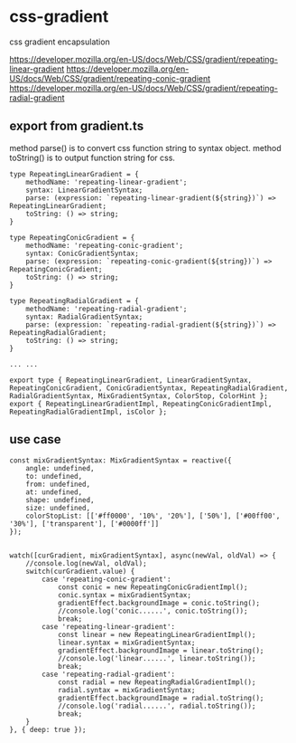 # css-gradient
css gradient encapsulation

https://developer.mozilla.org/en-US/docs/Web/CSS/gradient/repeating-linear-gradient
https://developer.mozilla.org/en-US/docs/Web/CSS/gradient/repeating-conic-gradient
https://developer.mozilla.org/en-US/docs/Web/CSS/gradient/repeating-radial-gradient

## export from gradient.ts
method parse() is to convert css function string to syntax object.
method toString() is to output function string for css.
```
type RepeatingLinearGradient = {
	methodName: 'repeating-linear-gradient';
	syntax: LinearGradientSyntax;
	parse: (expression: `repeating-linear-gradient(${string})`) => RepeatingLinearGradient;
	toString: () => string;
}

type RepeatingConicGradient = {
	methodName: 'repeating-conic-gradient';
	syntax: ConicGradientSyntax;
	parse: (expression: `repeating-conic-gradient(${string})`) => RepeatingConicGradient;
	toString: () => string;
}

type RepeatingRadialGradient = {
	methodName: 'repeating-radial-gradient';
	syntax: RadialGradientSyntax;
	parse: (expression: `repeating-radial-gradient(${string})`) => RepeatingRadialGradient;
	toString: () => string;
}

... ...

export type { RepeatingLinearGradient, LinearGradientSyntax, RepeatingConicGradient, ConicGradientSyntax, RepeatingRadialGradient, RadialGradientSyntax, MixGradientSyntax, ColorStop, ColorHint };
export { RepeatingLinearGradientImpl, RepeatingConicGradientImpl, RepeatingRadialGradientImpl, isColor };
```

## use case
```
const mixGradientSyntax: MixGradientSyntax = reactive({
	angle: undefined,
	to: undefined,
	from: undefined,
	at: undefined,
	shape: undefined,
	size: undefined,
	colorStopList: [['#ff0000', '10%', '20%'], ['50%'], ['#00ff00', '30%'], ['transparent'], ['#0000ff']]
});


watch([curGradient, mixGradientSyntax], async(newVal, oldVal) => {
	//console.log(newVal, oldVal);
	switch(curGradient.value) {
		case 'repeating-conic-gradient':
			const conic = new RepeatingConicGradientImpl();
			conic.syntax = mixGradientSyntax;
			gradientEffect.backgroundImage = conic.toString();
			//console.log('conic......', conic.toString());
			break;
		case 'repeating-linear-gradient':
			const linear = new RepeatingLinearGradientImpl();
			linear.syntax = mixGradientSyntax;
			gradientEffect.backgroundImage = linear.toString();
			//console.log('linear......', linear.toString());
			break;
		case 'repeating-radial-gradient':
			const radial = new RepeatingRadialGradientImpl();
			radial.syntax = mixGradientSyntax;
			gradientEffect.backgroundImage = radial.toString();
			//console.log('radial......', radial.toString());
			break;
	}
}, { deep: true });
```
